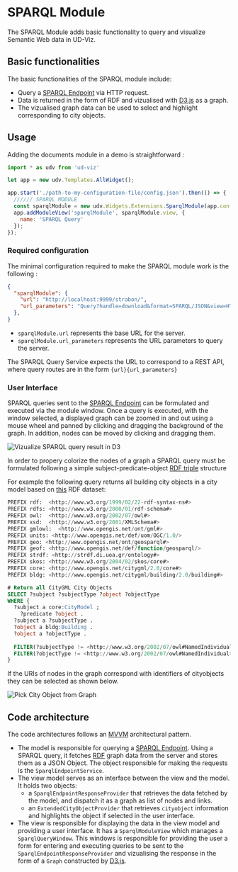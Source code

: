# SPARQL Module

The SPARQL Module adds basic functionality to query and visualize Semantic Web data in UD-Viz.

## Basic functionalities

The basic functionalities of the SPARQL module include:
- Query a [SPARQL Endpoint](https://github.com/VCityTeam/UD-SV/blob/master/Vocabulary/Readme.md#SPARQL-Endpoint) via HTTP request.
- Data is returned in the form of RDF and vizualised with [D3.js](https://d3js.org/) as a graph.
- The vizualised graph data can be used to select and highlight corresponding to city objects.

## Usage

Adding the documents module in a demo is straightforward :

```js
import * as udv from 'ud-viz'

let app = new udv.Templates.AllWidget();

app.start('./path-to-my-configuration-file/config.json').then(() => {
  ////// SPARQL MODULE
  const sparqlModule = new udv.Widgets.Extensions.SparqlModule(app.config, app.layerManager);
  app.addModuleView('sparqlModule', sparqlModule.view, {
    name: 'SPARQL Query'
  });
});
```

### Required configuration

The minimal configuration required to make the SPARQL module work is the following :

```json
{
  "sparqlModule": {
    "url": "http://localhost:9999/strabon/",
    "url_parameters": "Query?handle=download&format=SPARQL/JSON&view=HTML&query="
  },
}
```

- `sparqlModule.url` represents the base URL for the server. 
- `sparqlModule.url_parameters` represents the URL parameters to query the server.

The SPARQL Query Service expects the URL to correspond to a REST API, where query routes are in the form `{url}{url_parameters}`

### User Interface

SPARQL queries sent to the [SPARQL Endpoint](https://github.com/VCityTeam/UD-SV/blob/master/Vocabulary/Readme.md#SPARQL-Endpoint) can be formulated and executed via the module window. Once a query is executed, with the window selected, a displayed graph can be zoomed in and out using a mouse wheel and panned by clicking and dragging the background of the graph. In addition, nodes can be moved by clicking and dragging them.

![Vizualize SPARQL query result in D3](./Doc/Pictures/sparql-widget-demo.gif)

In order to propery colorize the nodes of a graph a SPARQL query must be formulated following a simple subject-predicate-object [RDF triple](https://github.com/VCityTeam/UD-SV/blob/master/Vocabulary/Readme.md#triple) structure 

For example the following query returns all building city objects in a city model based on [this](https://github.com/VCityTeam/UD-Graph/blob/sparql-demo/SPARQL_Demo/data/LYON_1ER_BATI_2015-20_bldg-patched.rdf) RDF dataset:
```SQL
PREFIX rdf:  <http://www.w3.org/1999/02/22-rdf-syntax-ns#>
PREFIX rdfs: <http://www.w3.org/2000/01/rdf-schema#>
PREFIX owl:  <http://www.w3.org/2002/07/owl#>
PREFIX xsd:  <http://www.w3.org/2001/XMLSchema#>
PREFIX gmlowl:  <http://www.opengis.net/ont/gml#>
PREFIX units: <http://www.opengis.net/def/uom/OGC/1.0/>
PREFIX geo: <http://www.opengis.net/ont/geosparql#>
PREFIX geof: <http://www.opengis.net/def/function/geosparql/>
PREFIX strdf: <http://strdf.di.uoa.gr/ontology#>
PREFIX skos: <http://www.w3.org/2004/02/skos/core#>
PREFIX core: <http://www.opengis.net/citygml/2.0/core#>
PREFIX bldg: <http://www.opengis.net/citygml/building/2.0/building#>

# Return all CityGML City Objects
SELECT ?subject ?subjectType ?object ?objectType
WHERE {
  ?subject a core:CityModel ;
    ?predicate ?object .
  ?subject a ?subjectType .
  ?object a bldg:Building .
  ?object a ?objectType .
  
  FILTER(?subjectType != <http://www.w3.org/2002/07/owl#NamedIndividual>)
  FILTER(?objectType != <http://www.w3.org/2002/07/owl#NamedIndividual>)
}
```

If the URIs of nodes in the graph correspond with identifiers of cityobjects they can be selected as shown below.

![Pick City Object from Graph](./Doc/Pictures/pickcityobjectfromgraph.gif)

## Code architecture

The code architectures follows an [MVVM](https://en.wikipedia.org/wiki/Model%E2%80%93view%E2%80%93viewmodel) architectural pattern.

- The model is responsible for querying a [SPARQL Endpoint](https://github.com/VCityTeam/UD-SV/blob/master/Vocabulary/Readme.md#SPARQL-Endpoint). Using a SPARQL query, it fetches [RDF](https://github.com/VCityTeam/UD-SV/blob/master/Vocabulary/Readme.md#resource-description-framework) graph data from the server and stores them as a JSON Object. The object responsible for making the requests is the `SparqlEndpointService`.
- The view model serves as an interface between the view and the model. It holds two objects: 
  - a `SparqlEndpointResponseProvider` that retrieves the data fetched by the model, and dispatch it as a graph as list of nodes and links.
  - an `ExtendedCityObjectProvider` that retrieves `cityobject` information and highlights the object if selected in the user interface.
- The view is responsible for displaying the data in the view model and providing a user interface. It has a `SparqlModuleView` which manages a `SparqlQueryWindow`. This windows is responsible for providing the user a form for entering and executing queries to be sent to the `SparqlEndpointResponseProvider` and vizualising the response in the form of a `Graph` constructed by [D3.js](https://d3js.org/).

